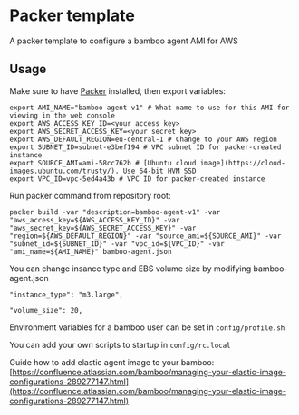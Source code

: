 # Packer template
A packer template to configure a bamboo agent AMI for AWS

## Usage
Make sure to have [Packer](https://packer.io/) installed, then export variables:

    export AMI_NAME="bamboo-agent-v1" # What name to use for this AMI for viewing in the web console
    export AWS_ACCESS_KEY_ID=<your access key>
    export AWS_SECRET_ACCESS_KEY=<your secret key>
    export AWS_DEFAULT_REGION=eu-central-1 # Change to your AWS region
    export SUBNET_ID=subnet-e3bef194 # VPC subnet ID for packer-created instance
    export SOURCE_AMI=ami-58cc762b # [Ubuntu cloud image](https://cloud-images.ubuntu.com/trusty/). Use 64-bit HVM SSD
    export VPC_ID=vpc-5ed4a43b # VPC ID for packer-created instance 
 
 Run packer command from repository root:
  
	packer build -var "description=bamboo-agent-v1" -var "aws_access_key=${AWS_ACCESS_KEY_ID}" -var "aws_secret_key=${AWS_SECRET_ACCESS_KEY}" -var "region=${AWS_DEFAULT_REGION}" -var "source_ami=${SOURCE_AMI}" -var "subnet_id=${SUBNET_ID}" -var "vpc_id=${VPC_ID}" -var "ami_name=${AMI_NAME}" bamboo-agent.json

You can change insance type and EBS volume size by modifying bamboo-agent.json
```
"instance_type": "m3.large",
```
```
"volume_size": 20,
```

Environment variables for a bamboo user can be set in `config/profile.sh`

You can add your own scripts to startup in `config/rc.local`

Guide how to add elastic agent image to your bamboo: [https://confluence.atlassian.com/bamboo/managing-your-elastic-image-configurations-289277147.html](https://confluence.atlassian.com/bamboo/managing-your-elastic-image-configurations-289277147.html)